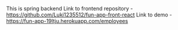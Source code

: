 This is spring backend
Link to frontend repository - https://github.com/Luki1235512/fun-app-front-react
Link to demo - https://fun-app-19ltju.herokuapp.com/employees
